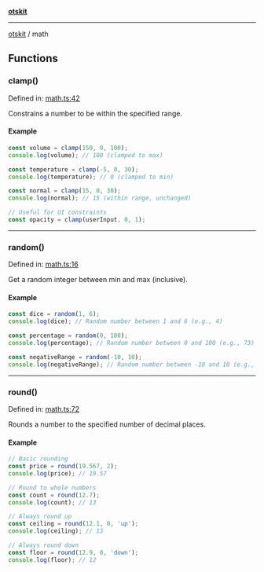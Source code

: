 [**otskit**](README.md)

***

[otskit](README.md) / math

## Functions

### clamp()

Defined in: [math.ts:42](https://github.com/floppyos/floppyos.com/blob/51c1deec67cf0359f780339b20284f48d889ab9b/shared/packages/otskit/src/math.ts#L42)

Constrains a number to be within the specified range.

#### Example

```ts
const volume = clamp(150, 0, 100);
console.log(volume); // 100 (clamped to max)

const temperature = clamp(-5, 0, 30);
console.log(temperature); // 0 (clamped to min)

const normal = clamp(15, 0, 30);
console.log(normal); // 15 (within range, unchanged)

// Useful for UI constraints
const opacity = clamp(userInput, 0, 1);
```

***

### random()

Defined in: [math.ts:16](https://github.com/floppyos/floppyos.com/blob/51c1deec67cf0359f780339b20284f48d889ab9b/shared/packages/otskit/src/math.ts#L16)

Get a random integer between min and max (inclusive).

#### Example

```ts
const dice = random(1, 6);
console.log(dice); // Random number between 1 and 6 (e.g., 4)

const percentage = random(0, 100);
console.log(percentage); // Random number between 0 and 100 (e.g., 73)

const negativeRange = random(-10, 10);
console.log(negativeRange); // Random number between -10 and 10 (e.g., -3)
```

***

### round()

Defined in: [math.ts:72](https://github.com/floppyos/floppyos.com/blob/51c1deec67cf0359f780339b20284f48d889ab9b/shared/packages/otskit/src/math.ts#L72)

Rounds a number to the specified number of decimal places.

#### Example

```ts
// Basic rounding
const price = round(19.567, 2);
console.log(price); // 19.57

// Round to whole numbers
const count = round(12.7);
console.log(count); // 13

// Always round up
const ceiling = round(12.1, 0, 'up');
console.log(ceiling); // 13

// Always round down
const floor = round(12.9, 0, 'down');
console.log(floor); // 12
```

